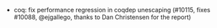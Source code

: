 - coq: fix performance regression in coqdep unescaping (#10115, fixes
  #10088, @ejgallego, thanks to Dan Christensen for the report)
